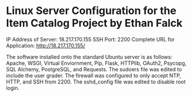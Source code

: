# Linux Server Configuration for the Item Catalog Project by Ethan Falck

IP Address of Server: 18.217.170.155
SSH Port: 2200
Complete URL for Application: http://18.217.170.155/

The software installed onto the standard Ubuntu server is as follows: Apache, WSGI, Virtual Enviornment, Pip, Flask, HTTPlib, OAuth2, Psycopg, SQL Alchemy, PostgreSQL, and Requests.
The sudoers file was edited to include the user grader. The firewall was configured to only accept NTP, HTTP, and SSH from 2200. The sshd_config file was edited to disable root login.
